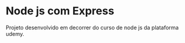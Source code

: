 
<h1>Node js com Express</h1>
<p>Projeto desenvolvido em decorrer do curso de node js da plataforma udemy.</p>
